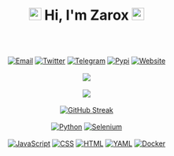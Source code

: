 <h1 align="center" size="200">
  <a href="#Gif"><img src="https://raw.githubusercontent.com/Tarikul-Islam-Anik/Animated-Fluent-Emojis/master/Emojis/Travel%20and%20places/Milky%20Way.png" width="25px"></a>
  Hi, I'm Zarox
  <a href="#Gif"><img src="https://raw.githubusercontent.com/Tarikul-Islam-Anik/Animated-Fluent-Emojis/master/Emojis/Travel%20and%20places/Milky%20Way.png" width="25px"></a>
</h1><br><br>
<p align="center">
  <a href='mailto:mineiszarox@gmail.com' target="_blank"><img alt='Email' src='https://img.shields.io/badge/Email-100000?style=flat&logo=gmail&logoColor=0000FF&labelColor=black&color=black'/></a>
  <a href='https://x.com/MineisZarox' target="_blank"><img alt='Twitter' src='https://img.shields.io/badge/Twitter-100000?style=flat&logo=Twitter&logoColor=0000FF&labelColor=black&color=black'/></a>
  <a href='https://t.me/zarox' target="_blank"><img alt='Telegram' src='https://img.shields.io/badge/Telegram-100000?style=flat&logo=Telegram&logoColor=0000FF&labelColor=black&color=black'/></a>
  <a href='https://pypi.org/user/zarox/' target="_blank"><img alt='Pypi' src='https://img.shields.io/badge/Pypi-100000?style=flat&logo=Pypi&logoColor=0000FF&labelColor=black&color=black'/></a>
  <a href='https://zarox.link/' target="_blank"><img alt='Website' src='https://img.shields.io/badge/Website-100000?style=flat&logo=framer&logoColor=0000FF&labelColor=black&color=black'/></a><br><br>
  <a href="#GithubStat"><img src="https://github-stats-alpha.vercel.app/api?username=mineiszarox&cc=000&tc=fff&ic=0000FF&bc=000" align="center"><br><br></a>
  <a href="#ViewsStat"><img src="https://hits.seeyoufarm.com/api/count/incr/badge.svg?url=https%3A%2F%2Fgithub.com%2FMineisZarox&count_bg=%23000000&title_bg=%230000FF&icon=&icon_color=%23E7E7E7&title=Profile+Views&edge_flat=false"/></a><br><br>
  <a href="#StreakStat"><img src="https://streak-stats.demolab.com?user=Mineiszarox&mode=wee&theme=vision-friendly-dark&border_radius=6.3" alt="GitHub Streak" /></a><br><br>
  <a href='https://python.org' target="_blank"><img alt='Python' src='https://img.shields.io/badge/Python-100000?style=flat&logo=python&logoColor=0000FF&labelColor=black&color=black'/></a>
  <a href='https://selenium.dev' target="_blank"><img alt='Selenium' src='https://img.shields.io/badge/Selenium-100000?style=flat&logo=selenium&logoColor=0000FF&labelColor=black&color=black'/></a>
 <br><br>
  <a href='https://javascript.com' target="_blank"><img alt='JavaScript' src='https://img.shields.io/badge/JavaScript-100000?style=flat&logo=javascript&logoColor=FF8000&labelColor=black&color=black'/></a>
  <a href='https://en.wikipedia.org/wiki/CSS' target="_blank"><img alt='CSS' src='https://img.shields.io/badge/CSS-100000?style=flat&logo=css3&logoColor=FF8000&labelColor=black&color=black'/></a>
  <a href='https://en.wikipedia.org/wiki/HTML' target="_blank"><img alt='HTML' src='https://img.shields.io/badge/HTML-100000?style=flat&logo=html5&logoColor=FF8000&labelColor=black&color=black'/></a>
  <a href='https://yaml.org' target="_blank"><img alt='YAML' src='https://img.shields.io/badge/NodeJS-100000?style=flat&logo=nodedotjs&logoColor=FF8000&labelColor=black&color=black'/></a>
  <a href='https://docker.com' target="_blank"><img alt='Docker' src='https://img.shields.io/badge/Docker-100000?style=flat&logo=docker&logoColor=FF8000&labelColor=black&color=black'/></a><br><br>
</p>
